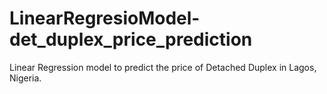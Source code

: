 # LinearRegresioModel-det_duplex_price_prediction
Linear Regression model to predict the price of Detached Duplex in Lagos, Nigeria.  
